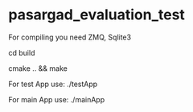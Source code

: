 # pasargad_evaluation_test

For compiling you need ZMQ, Sqlite3

cd build

cmake .. && make

For test App use:
  ./testApp

For main App use:
  ./mainApp
